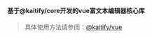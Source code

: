 #### 基于@kaitify/core开发的vue富文本编辑器核心库

> 具体使用方法请参阅：[@kaitify/vue](https://www.so-better.cn/kaitify-vue/)
